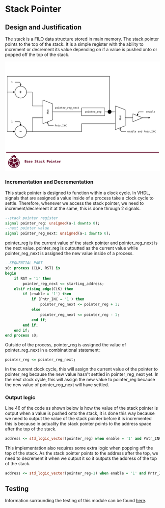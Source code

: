 # Stack Pointer

## Design and Justification
<!-- Please discuss your design here -->
<!-- Make sure to justify any design choices made where there may be an alternative approach -->
The stack is a FILO data structure stored in main memory. The stack pointer points to the top of the stack. It is a simple register with the ability to increment or decrement its value depending on if a value is pushed onto or popped off the top of the stack.

![Stack block diagram](https://github.com/Zachary-Pearce/Pomegranate/blob/main/images/Stack_Pointer_Block_Diagram.png)

### Incrementation and Decrementation
This stack pointer is designed to function within a clock cycle. In VHDL, signals that are assigned a value inside of a process take a clock cycle to settle. Therefore, whenever we access the stack pointer, we need to increment/decrement it at the same, this is done through 2 signals.

```VHDL
--stack pointer register
signal pointer_reg: unsigned(a-1 downto 0);
--next pointer value
signal pointer_reg_next: unsigned(a-1 downto 0);
```

pointer_reg is the current value of the stack pointer and pointer_reg_next is the next value. pointer_reg is outputted as the current value while pointer_reg_next is assigned the new value inside of a process.

```VHDL
--SEQUENTIAL PART
s0: process (CLK, RST) is
begin
    if RST = '1' then
        pointer_reg_next <= starting_address;
    elsif rising_edge(CLK) then
        if (enable = '1') then
            if (Pntr_INC = '1') then
                pointer_reg_next <= pointer_reg + 1;
            else
                pointer_reg_next <= pointer_reg - 1;
            end if;
        end if;
    end if;
end process s0;
```

Outside of the process, pointer_reg is assigned the value of pointer_reg_next in a combinational statement:

```VHDL
pointer_reg <= pointer_reg_next;
```

In the current clock cycle, this will assign the current value of the pointer to pointer_reg because the new value hasn't settled in pointer_reg_next yet. In the next clock cycle, this will assign the new value to pointer_reg because the new value of pointer_reg_next will have settled.

### Output logic
Line 46 of the code as shown below is how the value of the stack pointer is output when a value is pushed onto the stack, it is done this way because we need to output the value of the stack pointer before it is incremented this is because in actuality the stack pointer points to the address space after the top of the stack.

```VHDL
address <= std_logic_vector(pointer_reg) when enable = '1' and Pntr_INC = '1' else (others => 'Z');
```

This implementation also requires some extra logic when popping off the top of the stack. As the stack pointer points to the address after the top, we need to decrement it when we output it so it outputs the address of the top of the stack.

```VHDL
address <= std_logic_vector(pointer_reg-1) when enable = '1' and Pntr_INC = '0' else (others => 'Z');
```

## Testing
Information surrounding the testing of this module can be found [here](https://github.com/Zachary-Pearce/Pomegranate/blob/main/testing/Stack%20Pointer/).